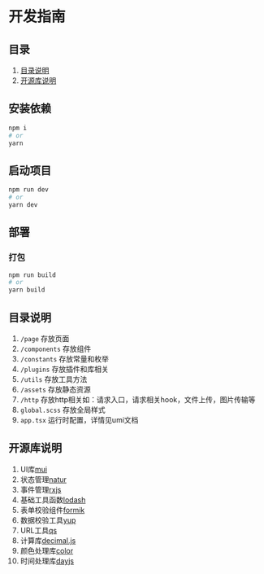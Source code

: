 # 开发指南


## 目录

1. [目录说明](#目录说明)
1. [开源库说明](#开源库说明)


## 安装依赖


```bash
npm i
# or
yarn
```

## 启动项目

```bash
npm run dev
# or
yarn dev
```

## 部署


### 打包
```bash
npm run build
# or
yarn build

```

## 目录说明

1. `/page` 存放页面
1. `/components` 存放组件
1. `/constants` 存放常量和枚举
1. `/plugins` 存放插件和库相关
1. `/utils` 存放工具方法
1. `/assets` 存放静态资源
1. `/http` 存放http相关如：请求入口，请求相关hook，文件上传，图片传输等
1. `global.scss` 存放全局样式
1. `app.tsx` 运行时配置，详情见umi文档


## 开源库说明

1. UI库[mui](https://mui.com/)
1. 状态管理[natur](https://www.npmjs.com/package/natur)
1. 事件管理[rxjs](https://rxjs.dev/guide/overview)
1. 基础工具函数[lodash](https://www.npmjs.com/package/lodash)
1. 表单校验组件[formik](https://www.npmjs.com/package/formik)
1. 数据校验工具[yup](https://www.npmjs.com/package/yup)
1. URL工具[qs](https://www.npmjs.com/package/qs)
1. 计算库[decimal.js](https://www.npmjs.com/package/decimal.js)
1. 颜色处理库[color](https://www.npmjs.com/package/color)
1. 时间处理库[dayjs](https://www.npmjs.com/package/dayjs)

